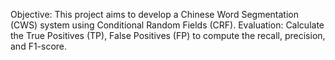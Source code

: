 Objective: This project aims to develop a Chinese Word Segmentation (CWS) system using Conditional Random Fields (CRF).
Evaluation: Calculate the True Positives (TP), False Positives (FP) to compute the recall, precision, and F1-score. 
